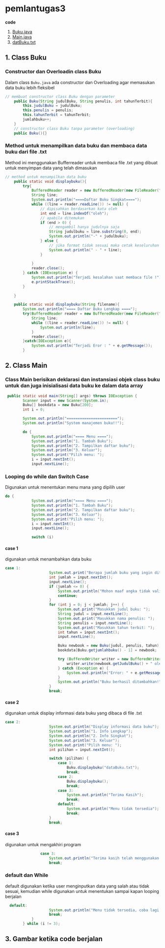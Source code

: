 # pemlantugas3
**code**
1. [Buku.java](Buku.java)
2. [Main.java](Main.java)
3. [datBuku.txt](dataBuku.txt)

## 1. Class Buku
### Constructor dan Overloadin class Buku
Dalam class `Buku.java` ada constructor dan Overloading agar memasukan data buku lebih fleksibel
```java
// membuat constructor class Buku dengan parameter
    public Buku(String judulBuku, String penulis, int tahunTerbit){
        this.judulBuku = judulBuku;
        this.penulis = penulis;
        this.tahunTerbit = tahunTerbit;
        jumlahbuku++;
    }
    // constructor class Buku tanpa parameter (overloading) 
    public Buku(){}
```
### Method untuk menampilkan data buku dan membaca data buku dari file .txt
Method ini menggunakan Bufferreader untuk membaca file .txt yang dibuat untuk menyimpan data yang telah dimasukan
```java
// method untuk menampilkan data buku
    public static void displaybuku(){
        try{
            BufferedReader reader = new BufferedReader(new FileReader("./databuku.txt"));
            String line;
            System.out.println("====Daftar Buku Singkat====");
            while ((line = reader.readLine()) != null) {
                // dipisahkan berdasarkan kata oleh
                int end = line.indexOf("oleh");
                // apabila ditemukan
                if (end > 0) {
                    // mengambil hanya judulnya saja
                    String judulbuku = line.substring(0, end);
                    System.out.println("-" + judulbuku);
                } else {
                    // jika format tidak sesuai maka cetak keseluruhan
                    System.out.println(" - " + line);
                }
                
            }
            reader.close();
        } catch (IOException e) {
            System.out.println("Terjadi kesalahan saat membaca file !");
            e.printStackTrace();
        }
    
    }

    public static void displaybuku(String filename){
        System.out.println("==== Daftar Buku Lengkap ====");
        try(BufferedReader reader = new BufferedReader(new FileReader("./databuku.txt"))){
            String line;
            while ((line = reader.readLine()) != null) {
                System.out.println(line);
            }
            reader.close();
        }catch(IOException e){
            System.out.println("Terjadi Eror : " + e.getMessage());
        }
```
## 2. Class Main
### Class Main berisikan deklarasi dan instansiasi objek class buku untuk dan juga inisialisasi data buku ke dalam data array
```java
 public static void main(String[] args) throws IOException {
        Scanner input = new Scanner(System.in);
        Buku[] bookdata = new Buku[200];
        int i = 0;

        System.out.println("=======================");
        System.out.println("System manajemen buku!!");

        do {
            System.out.println("==== Menu ====");
            System.out.println("1. Tambah Buku");
            System.out.println("2. Tampilkan daftar buku");
            System.out.println("3. Keluar");
            System.out.print("Pilih menu: ");
            i = input.nextInt();
            input.nextLine();
```
### Looping do while dan Switch Case 
Digunakan untuk menentukan menu mana yang dipilih user
```java
do {
            System.out.println("==== Menu ====");
            System.out.println("1. Tambah Buku");
            System.out.println("2. Tampilkan daftar buku");
            System.out.println("3. Keluar");
            System.out.print("Pilih menu: ");
            i = input.nextInt();
            input.nextLine(); 

            switch (i)
```
#### case 1
digunakan untuk menambahkan data buku
```java
case 1:
                    System.out.print("Berapa jumlah buku yang ingin ditambahkan? ");
                    int jumlah = input.nextInt();
                    input.nextLine();
                    if (jumlah <= 0) {
                        System.out.println("Mohon maaf angka tidak valid ");
                        continue;
                    }
                    for (int j = 0; j < jumlah; j++) {
                        System.out.print("Masukkan judul buku: ");
                        String judul = input.nextLine();
                        System.out.print("Masukkan nama penulis: ");
                        String penulis = input.nextLine();
                        System.out.print("Masukkan tahun terbit: ");
                        int tahun = input.nextInt();
                        input.nextLine();

                        Buku newbook = new Buku(judul, penulis, tahun);
                        bookdata[Buku.getjumlahbuku() - 1] = newbook;

                        try (BufferedWriter writer = new BufferedWriter(new FileWriter("dataBuku.txt", true))) {
                            writer.write(newbook.getJudulBuku() + " oleh " + newbook.getPenulis() + " (" + newbook.getTahunTerbit() + ")\n");
                        } catch (Exception e) {
                            System.out.println("Error: " + e.getMessage());
                        }
                        System.out.println("Buku berhasil ditambahkan!");
                    }
                    break;
```
#### case 2
digunakan untuk display informasi data buku yang dibaca di file .txt
```java
case 2:
                    System.out.println("Display informasi data buku");
                    System.out.println("1. Info Lengkap");
                    System.out.println("2. Info Singkat");
                    System.out.println("3. Keluar");
                    System.out.print("Pilih menu: ");
                    int pilihan = input.nextInt();

                    switch (pilihan) {
                        case 1:
                            Buku.displaybuku("dataBuku.txt");
                            break;
                        case 2:
                            Buku.displaybuku();
                            break;
                        case 3:
                            System.out.println("Terima Kasih");
                            break;
                        default:
                            System.out.println("Menu tidak tersedia");
                            break;
                    }
                    break;
```
#### case 3 
digunakan untuk mengakhiri program
```java
                case 3:
                    System.out.println("Terima kasih telah menggunakan sistem manajemen buku.");
                    break;
```
### default dan While
default digunakan ketika user menginputkan data yang salah atau tidak sesuai, kemudian while digunakan untuk menentukan sampai kapan looping berjalan
```java
  default:
                    System.out.println("Menu tidak tersedia, coba lagi.");
                    break;
            }
        } while (i != 3);
```
## 3. Gambar ketika code berjalan

